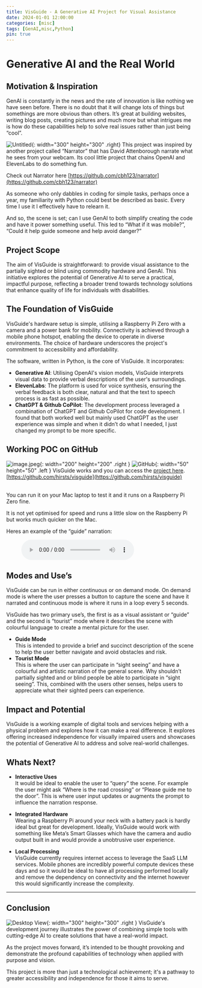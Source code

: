 ```yaml
---
title: VisGuide - A Generative AI Project for Visual Assistance
date: 2024-01-01 12:00:00
categories: [misc]
tags: [GenAI,misc,Python]
pin: true
---
```


# Generative AI and the Real World

## Motivation & Inspiration

GenAI is constantly in the news and the rate of innovation is like nothing we have seen before. There is no doubt that it will change lots of things but somethings are more obvious than others. It’s great at building websites, writing blog posts, creating pictures and much more but what intrigues me is how do these capabilities help to solve real issues rather than just being “cool”.

![Untitled](/assets/img/posts/visguide/narrate-my-life.png){: width="300" height="300" .right}
This project was inspired by another project called “Narrator” that has David Attenborough narrate what he sees from your webcam. Its cool little project that chains OpenAI and ElevenLabs to do something fun. 

Check out Narrator here [https://github.com/cbh123/narrator](https://github.com/cbh123/narrator) 

As someone who only dabbles in coding for simple tasks, perhaps once a year, my familiarity with Python could best be described as basic. Every time I use it I effectively have to relearn it. 

And so, the scene is set; can I use GenAI to both simplify creating the code and have it power something useful. This led to “What if it was mobile?”,  “Could it help guide someone and help avoid danger?”

## Project Scope

The aim of VisGuide is straightforward: to provide visual assistance to the partially sighted or blind using commodity hardware and GenAI. This initiative explores the potential of Generative AI to serve a practical, impactful purpose, reflecting a broader trend towards technology solutions that enhance quality of life for individuals with disabilities.

## The Foundation of VisGuide

VisGuide's hardware setup is simple, utilising a Raspberry Pi Zero with a camera and a power bank for mobility. Connectivity is achieved through a mobile phone hotspot, enabling the device to operate in diverse environments. The choice of hardware underscores the project's commitment to accessibility and affordability.

The software, written in Python, is the core of VisGuide. It incorporates:

- **Generative AI**: Utilising OpenAI's vision models, VisGuide interprets visual data to provide verbal descriptions of the user's surroundings.
- **ElevenLabs**: The platform is used for voice synthesis, ensuring the verbal feedback is both clear, natural and that the text to speech process is as fast as possible.
- **ChatGPT & Github CoPilot**: The development process leveraged a combination of ChatGPT and Github CoPilot for code development. I found that both worked well but mainly used ChatGPT as the user experience was simple and when it didn’t do what I needed, I just changed my prompt to be more specific.

## Working POC on GitHub

![image.jpeg](/assets/img/posts/visguide/visguide-hw.jpeg){: width="200" height="200" .right }
![GitHub](/assets/img/posts/visguide/github.png){: width="50" height="50" .left } VisGuide works and you can access the [project here](https://github.com/hirsts/visguide). [https://github.com/hirsts/visguide](https://github.com/hirsts/visguide)

<br>You can run it on your Mac laptop to test it and it runs on a Raspberry Pi Zero fine. 

It is not yet optimised for speed and runs a little slow on the Raspberry Pi but works much quicker on the Mac.

Heres an example of the “guide” narration:
<figure>
  <audio controls src="/assets/aud/narration_example.mp3"></audio>
</figure>

## Modes and Use’s

VisGuide can be run in either continuous or on demand mode. On demand mode is where the user presses a button to capture the scene and have it narrated and continuous mode is where it runs in a loop every 5 seconds.

VisGuide has two primary use’s, the first is as a visual assistant or “guide” and the second is “tourist” mode where it describes the scene with colourful language to create a mental picture for the user. 

- **Guide Mode** <br>
This is intended to provide a brief and succinct description of the scene to help the user better navigate and avoid obstacles and risk.
- **Tourist Mode** <br>
This is where the user can participate in “sight seeing” and have a colourful and artistic narration of the general scene. Why shouldn’t partially sighted and or blind people be able to participate in “sight seeing”. This, combined with the users other senses, helps users to appreciate what their sighted peers can experience.

## Impact and Potential

VisGuide is a working example of digital tools and services helping with a physical problem and explores how it can make a real difference. It explores offering increased independence for visually impaired users and showcases the potential of Generative AI to address and solve real-world challenges.

## Whats Next?

- **Interactive Uses** <br>
It would be ideal to enable the user to “query” the scene. For example the user might ask “Where is the road crossing” or “Please guide me to the door”. This is where user input updates or augments the prompt to influence the narration response.

- **Integrated Hardware** <br>
Wearing a Raspberry Pi around your neck with a battery pack is hardly ideal but great for development. Ideally, VisGuide would work with something like Meta’s Smart Glasses which have the camera and audio output built in and would provide a unobtrusive user experience.<br>

- **Local Processing** <br>
VisGuide currently requires internet access to leverage the SaaS LLM services. Mobile phones are incredibly powerful compute devices these days and so it would be ideal to have all processing performed locally and remove the dependency on connectivity and the internet however this would significantly increase the complexity.

-----------

## Conclusion

![Desktop View](/assets/img/posts/visguide/visguide-glasses.webp){: width="300" height="300" .right }
VisGuide's development journey illustrates the power of combining simple tools with cutting-edge AI to create solutions that have a real-world impact. 

As the project moves forward, it’s intended to be thought provoking and demonstrate the profound capabilities of technology when applied with purpose and vision. 

This project is more than just a technological achievement; it's a pathway to greater accessibility and independence for those it aims to serve.